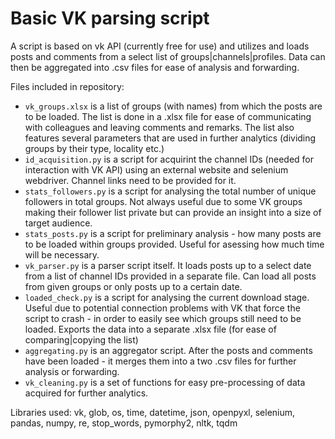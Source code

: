 # Basic VK parsing script 

A script is based on vk API (currently free for use) and utilizes and loads posts and comments from a select list of groups|channels|profiles. Data can then be aggregated into .csv files for ease of analysis and forwarding.

Files included in repository:

- `vk_groups.xlsx` is a list of groups (with names) from which the posts are to be loaded. The list is done in a .xlsx file for ease of communicating with colleagues and leaving comments and remarks. The list also features several parameters that are used in further analytics (dividing groups by their type, locality etc.)
- `id_acquisition.py` is a script for acquirint the channel IDs (needed for interaction with VK API) using an external website and selenium webdriver. Channel links need to be provided for it.
- `stats_followers.py` is a script for analysing the total number of unique followers in total groups. Not always useful due to some VK groups making their follower list private but can provide an insight into a size of target audience.
- `stats_posts.py` is a script for preliminary analysis - how many posts are to be loaded within groups provided. Useful for asessing how much time will be necessary.
- `vk_parser.py` is a parser script itself. It loads posts up to a select date from a list of channel IDs provided in a separate file. Can load all posts from given groups or only posts up to a certain date.
- `loaded_check.py` is a script for analysing the current download stage. Useful due to potential connection problems with VK that force the script to crash - in order to easily see which groups still need to be loaded. Exports the data into a separate .xlsx file (for ease of comparing|copying the list)
- `aggregating.py` is an aggregator script. After the posts and comments have been loaded - it merges them into a two .csv files for further analysis or forwarding.
- `vk_cleaning.py` is a set of functions for easy pre-processing of data acquired for further analytics.

Libraries used: vk, glob, os, time, datetime, json, openpyxl, selenium, pandas, numpy, re, stop_words, pymorphy2, nltk, tqdm
